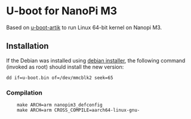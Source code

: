 # U-boot for NanoPi M3

Based on [u-boot-artik](https://github.com/SamsungARTIK/u-boot-artik)
to run Linux 64-bit kernel on Nanopi M3.


## Installation

If the Debian was installed using
[debian installer](https://github.com/rafaello7/debian-installer-nanopi-m3),
the following command (invoked as root) should install the new version:

	dd if=u-boot.bin of=/dev/mmcblk2 seek=65

### Compilation

        make ARCH=arm nanopim3_defconfig
        make ARCH=arm CROSS_COMPILE=aarch64-linux-gnu-

